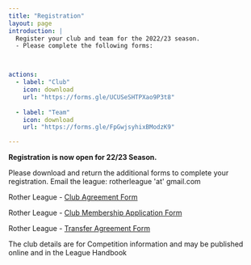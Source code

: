 ```yaml
---
title: "Registration"
layout: page
introduction: |
  Register your club and team for the 2022/23 season.
  - Please complete the following forms:



actions:
  - label: "Club"
    icon: download
    url: "https://forms.gle/UCUSeSHTPXao9P3t8"
    
  - label: "Team"
    icon: download
    url: "https://forms.gle/FpGwjsyhixBModzK9"

---
```


**Registration is now open for 22/23 Season.**

Please download and return the additional forms to complete your registration. Email the league: rotherleague 'at' gmail.com

Rother League - [Club Agreement Form](https://drive.google.com/file/d/1JcKs9FvdYh6swI-hPcKHdJ0D-a_WT7m_/view?usp=sharing)

Rother League - [Club Membership Application Form](https://drive.google.com/file/d/1cjgObn0ZhrgwygBgkDNGZ4hO93ELkDrM/view?usp=sharing)

Rother League - [Transfer Agreement Form](https://drive.google.com/file/d/1pEuOuHCQ_rTjU2HZxLg9eGTmk-fpn5XH/view?usp=sharing)

The club details are for Competition information and may be published online and in the League Handbook



